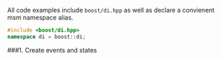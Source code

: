 All code examples include `boost/di.hpp` as well as declare a convienent msm namespace alias.

```cpp
#include <boost/di.hpp>
namespace di = boost::di;
```

###1. Create events and states

